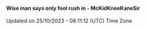 #### Wise man says only fool rush in - McKidKneeKaneSir
Updated on 25/10/2023 - 08:11:12 (UTC) Time Zone

